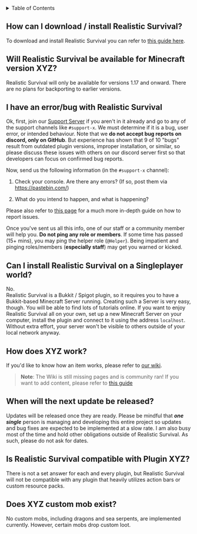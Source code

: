 <!-- START doctoc generated TOC please keep comment here to allow auto update -->
<!-- DON'T EDIT THIS SECTION, INSTEAD RE-RUN doctoc TO UPDATE -->
<details>
<summary>Table of Contents</summary>

- [How can I download / install Realistic Survival?](#how-can-i-download--install-realistic-survival)
- [Will Realistic Survival be available for Minecraft version XYZ?](#will-realistic-survival-be-available-for-minecraft-version-xyz)
- [I have an error/bug with Realistic Survival](#i-have-an-errorbug-with-realistic-survival)
- [Can I install Realistic Survival on a Singleplayer world?](#can-i-install-realistic-survival-on-a-singleplayer-world)
- [How does XYZ work?](#how-does-xyz-work)
- [When will the next update be released?](#when-will-the-next-update-be-released)
- [Is Realistic Survival compatible with Plugin XYZ?](#is-realistic-survival-compatible-with-plugin-xyz)
- [Does XYZ custom mob exist?](#does-xyz-custom-mob-exist)

</details>
<!-- END doctoc generated TOC please keep comment here to allow auto update -->

## How can I download / install Realistic Survival?
To download and install Realistic Survival you can refer to [this guide here](https://github.com/ValMobile/RealisticSurvival/wiki/Installing-Realistic-Survival).

## Will Realistic Survival be available for Minecraft version XYZ?
Realistic Survival will only be available for versions 1.17 and onward. There are no plans for backporting to earlier versions.

## I have an error/bug with Realistic Survival
Ok, first, join our [Support Server](https://discord.gg/mMt3f4usqK) if you aren't in it already and go to any of the support channels like `#support-x`. We must determine if it is a bug, user error, or intended behaviour. Note that we **do not accept bug reports on discord, only on GitHub**. But experience has shown that 9 of 10 "bugs" result from outdated plugin versions, improper installation, or similar, so please discuss these issues with others on our discord server first so that developers can focus on confirmed bug reports.

Now, send us the following information (in the `#support-x` channel):
1. Check your console. Are there any errors? (If so, post them via https://pastebin.com/)

2. What do you intend to happen, and what is happening?

Please also refer to [this page](https://github.com/ValMobile/RealisticSurvival/wiki/How-to-report-bugs) for a much more in-depth guide on how to report issues.

Once you've sent us all this info, one of our staff or a community member will help you. **Do not ping any role or members**. If some time has passed (15+ mins), you may ping the helper role (`@Helper`). Being impatient and pinging roles/members (**especially staff**) may get you warned or kicked.

## Can I install Realistic Survival on a Singleplayer world?
No.<br>
Realistic Survival is a Bukkit / Spigot plugin, so it requires you to have a Bukkit-based Minecraft Server running. Creating such a Server is very easy, though. You will be able to find lots of tutorials online. If you want to enjoy Realistic Survival all on your own, set up a new Minecraft Server on your computer, install the plugin and connect to it using the address `localhost`. Without extra effort, your server won't be visible to others outside of your local network anyway.

## How does XYZ work?
If you'd like to know how an item works, please refer to [our wiki](https://github.com/ValMobile/RealisticSurvival/wiki).
> **Note**: The Wiki is still missing pages and is community ran! If you want to add content, please refer to [this guide](https://github.com/ValMobile/RealisticSurvival/wiki/Expanding-the-Wiki)

## When will the next update be released?
Updates will be released once they are ready. Please be mindful that ***one single*** person is managing and developing this entire project 
so updates and bug fixes are expected to be implemented at a slow rate. I am also busy most of the time and hold other obligations outside of Realistic Survival. As such, please do not ask for dates.

## Is Realistic Survival compatible with Plugin XYZ?
There is not a set answer for each and every plugin, but Realistic Survival will not be compatible with any plugin that heavily utilizes action bars or custom resource packs.

## Does XYZ custom mob exist?
No custom mobs, including dragons and sea serpents, are implemented currently. However, certain mobs drop custom loot.